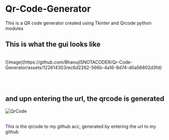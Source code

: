 # Qr-Code-Generator
This is a QR code generator created using Tkinter and Qrcode python modules

## This is what the gui looks like 
<br>
![image](https://github.com/BhanujISNOTACODER/Qr-Code-Generator/assets/122614303/ec6d2262-566b-4a16-8d74-d0a56802d3fd)


<br><br>

## and upn entering the url, the qrcode is generated
![QrCode](https://github.com/BhanujISNOTACODER/Qr-Code-Generator/assets/122614303/f0536ed0-da83-4084-aeef-6a14604a5e84)
<br><br>

This is the qrcode to my github acc, generated by entering the url to my github
